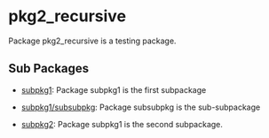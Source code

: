# pkg2_recursive

Package pkg2_recursive is a testing package.

## Sub Packages

* [subpkg1](./subpkg1): Package subpkg1 is the first subpackage

* [subpkg1/subsubpkg](./subpkg1/subsubpkg): Package subsubpkg is the sub-subpackage

* [subpkg2](./subpkg2): Package subpkg1 is the second subpackage.
